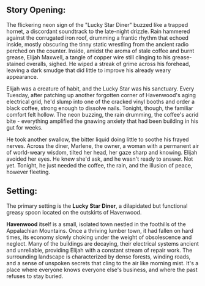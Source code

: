 ## Story Opening:

The flickering neon sign of the "Lucky Star Diner" buzzed like a trapped hornet, a discordant soundtrack to the late-night drizzle. Rain hammered against the corrugated iron roof, drumming a frantic rhythm that echoed inside, mostly obscuring the tinny static wrestling from the ancient radio perched on the counter. Inside, amidst the aroma of stale coffee and burnt grease, Elijah Maxwell, a tangle of copper wire still clinging to his grease-stained overalls, sighed. He wiped a streak of grime across his forehead, leaving a dark smudge that did little to improve his already weary appearance.

Elijah was a creature of habit, and the Lucky Star was his sanctuary. Every Tuesday, after patching up another forgotten corner of Havenwood's aging electrical grid, he'd slump into one of the cracked vinyl booths and order a black coffee, strong enough to dissolve nails. Tonight, though, the familiar comfort felt hollow. The neon buzzing, the rain drumming, the coffee's acrid bite - everything amplified the gnawing anxiety that had been building in his gut for weeks.

He took another swallow, the bitter liquid doing little to soothe his frayed nerves. Across the diner, Marlene, the owner, a woman with a permanent air of world-weary wisdom, tilted her head, her gaze sharp and knowing. Elijah avoided her eyes. He knew she'd ask, and he wasn't ready to answer. Not yet. Tonight, he just needed the coffee, the rain, and the illusion of peace, however fleeting.

## Setting:

The primary setting is the **Lucky Star Diner**, a dilapidated but functional greasy spoon located on the outskirts of Havenwood.

**Havenwood** itself is a small, isolated town nestled in the foothills of the Appalachian Mountains. Once a thriving lumber town, it had fallen on hard times, its economy slowly choking under the weight of obsolescence and neglect. Many of the buildings are decaying, their electrical systems ancient and unreliable, providing Elijah with a constant stream of repair work. The surrounding landscape is characterized by dense forests, winding roads, and a sense of unspoken secrets that cling to the air like morning mist. It's a place where everyone knows everyone else's business, and where the past refuses to stay buried.
